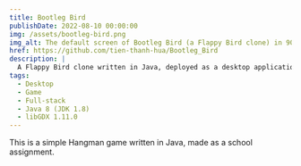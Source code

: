 ```yaml
---
title: Bootleg Bird
publishDate: 2022-08-10 00:00:00
img: /assets/bootleg-bird.png
img_alt: The default screen of Bootleg Bird (a Flappy Bird clone) in 900x1600 resolution
href: https://github.com/tien-thanh-hua/Bootleg_Bird
description: |
  A Flappy Bird clone written in Java, deployed as a desktop application.
tags:
  - Desktop
  - Game
  - Full-stack
  - Java 8 (JDK 1.8)
  - libGDX 1.11.0
---
```


This is a simple Hangman game written in Java, made as a school assignment.


